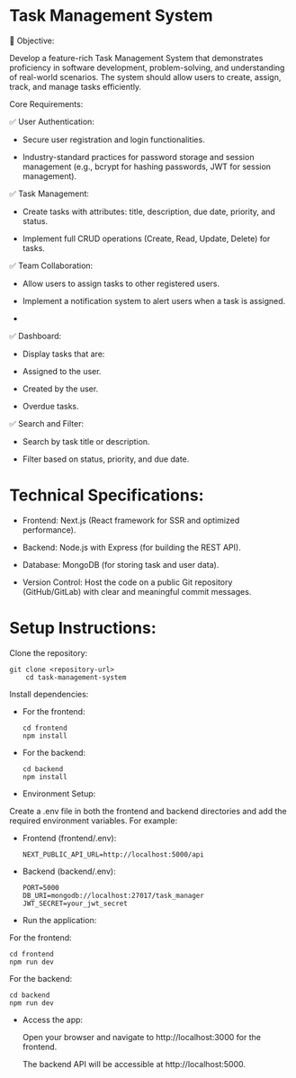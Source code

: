 # Task Management System

🌟 Objective: 


Develop a feature-rich Task Management System that demonstrates proficiency in software development, problem-solving, and understanding of real-world scenarios. The system should allow users to create, assign, track, and manage tasks efficiently. 


 Core Requirements:

 
✅ User Authentication:


 - Secure user registration and login functionalities.

 - Industry-standard practices for password storage and session management (e.g., bcrypt for hashing passwords, JWT for session management).

✅ Task Management:

- Create tasks with attributes: title, description, due date, priority, and status.

- Implement full CRUD operations (Create, Read, Update, Delete) for tasks.

✅ Team Collaboration:


- Allow users to assign tasks to other registered users.

- Implement a notification system to alert users when a task is assigned.
- 

✅ Dashboard:


- Display tasks that are:

- Assigned to the user.

- Created by the user.

- Overdue tasks.

✅ Search and Filter:

 - Search by task title or description.

 - Filter based on status, priority, and due date.


# Technical Specifications:


 - Frontend: Next.js (React framework for SSR and optimized performance).

 - Backend: Node.js with Express (for building the REST API).

 - Database: MongoDB (for storing task and user data).

 - Version Control: Host the code on a public Git repository (GitHub/GitLab) with clear and meaningful commit messages.


 # Setup Instructions:
 
Clone the repository:

    git clone <repository-url>
        cd task-management-system


Install dependencies:

- For the frontend:

      cd frontend
      npm install
 
  
- For the backend:

      cd backend
      npm install
 

- Environment Setup:

Create a .env file in both the frontend and backend directories and add the required environment variables. For example:

  -  Frontend (frontend/.env):

         NEXT_PUBLIC_API_URL=http://localhost:5000/api
   
    
 - Backend (backend/.env):

       
       PORT=5000
       DB_URI=mongodb://localhost:27017/task_manager
       JWT_SECRET=your_jwt_secret

   
- Run the application:

For the frontend:

    cd frontend
    npm run dev

    
For the backend:


    cd backend
    npm run dev

    
 - Access the app:

      Open your browser and navigate to http://localhost:3000 for the frontend.
      
      The backend API will be accessible at http://localhost:5000.

